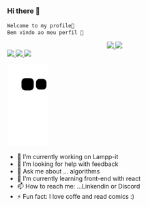### Hi there 👋
	Welcome to my profile👋
	Bem vindo ao meu perfil 👋
<div align="center">
  <a href="https://github.com/judsoncabral">
  <img height="180em" src="https://github-readme-stats.vercel.app/api?username=judsoncabral&show_icons=true&theme=dracula&include_all_commits=true&count_private=true"/>
  <img height="180em" src="https://github-readme-stats.vercel.app/api/top-langs/?username=judsoncabral&layout=compact&langs_count=8&theme=dracula"/>
</div>
<div> 
    <a href="www.instagram.com/judsoncabral_"  target="_blank">
	    <img src="https://img.shields.io/badge/-Instagram-%23E4405F?style=for-the-badge&logo=instagram&logoColor=white" target="_blank">
    </a>
    <a href="http://www.linkedin.com/in/judson-cabral-de-melo" target="_blank">
	    <img src="https://img.shields.io/badge/Discord-7289DA?style=for-the-badge&logo=discord&logoColor=white" target="_blank">
    </a> 
    <a href="http://www.linkedin.com/in/judson-cabral-de-melo" target="_blank">
	    <img src="https://img.shields.io/badge/-LinkedIn-%230077B5?style=for-the-badge&logo=linkedin&logoColor=white" target="_blank">
    </a> 
 </div>
	
![Snake animation](https://github.com/rafaballerini/rafaballerini/blob/output/github-contribution-grid-snake.svg)
  	
- 🔭 I’m currently working on Lampp-it
- 🤔 I’m looking for help with feedback
- 💬 Ask me about ... algorithms 
- 🌱 I’m currently learning front-end with react
- 📫 How to reach me: ...Linkendin or Discord 
- ⚡ Fun fact: I love coffe and read comics :) 
<!--
**judsoncabral/judsoncabral** is a ✨ _special_ ✨ repository because its `README.md` (this file) appears on your GitHub profile.

  <a href="#" target="_blank"><img src="https://img.shields.io/badge/YouTube-FF0000?style=for-the-badge&logo=youtube&logoColor=white" target="_blank"></a>
	<a href="#" target="_blank"><img src="https://img.shields.io/badge/Twitch-9146FF?style=for-the-badge&logo=twitch&logoColor=white" target="_blank"></a>
<a href = "#"><img src="https://img.shields.io/badge/-Gmail-%23333?style=for-the-badge&logo=gmail&logoColor=white" target="_blank"></a>


Here are some ideas to get you started:

- 🌱 I’m currently learning ...
- 👯 I’m looking to collaborate on ...


- 😄 Pronouns: ...
- ⚡ Fun fact: ...
-->
